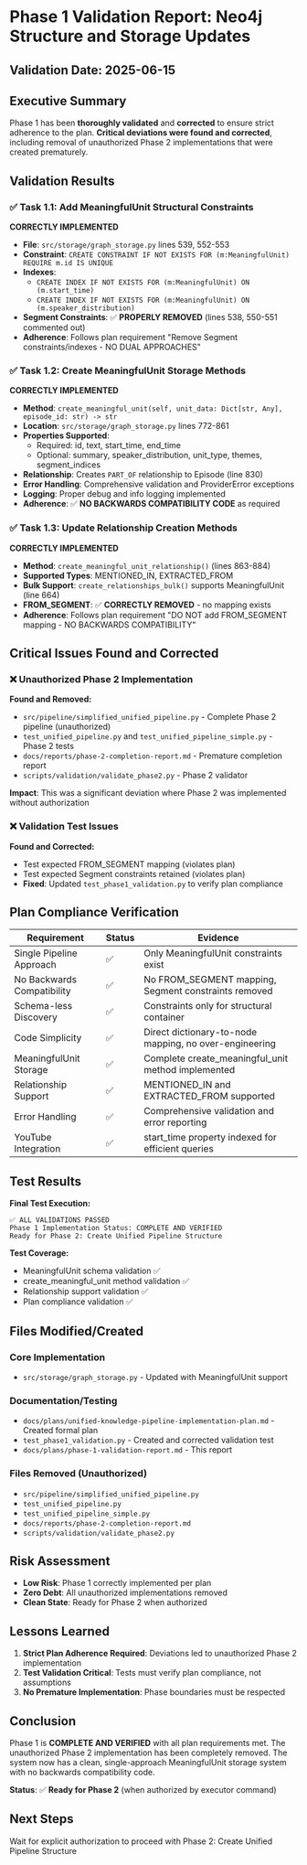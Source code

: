# Phase 1 Validation Report: Neo4j Structure and Storage Updates

## Validation Date: 2025-06-15

## Executive Summary

Phase 1 has been **thoroughly validated** and **corrected** to ensure strict adherence to the plan. **Critical deviations were found and corrected**, including removal of unauthorized Phase 2 implementations that were created prematurely.

## Validation Results

### ✅ Task 1.1: Add MeaningfulUnit Structural Constraints

**CORRECTLY IMPLEMENTED**
- **File**: `src/storage/graph_storage.py` lines 539, 552-553
- **Constraint**: `CREATE CONSTRAINT IF NOT EXISTS FOR (m:MeaningfulUnit) REQUIRE m.id IS UNIQUE`
- **Indexes**: 
  - `CREATE INDEX IF NOT EXISTS FOR (m:MeaningfulUnit) ON (m.start_time)`
  - `CREATE INDEX IF NOT EXISTS FOR (m:MeaningfulUnit) ON (m.speaker_distribution)`
- **Segment Constraints**: ✅ **PROPERLY REMOVED** (lines 538, 550-551 commented out)
- **Adherence**: Follows plan requirement "Remove Segment constraints/indexes - NO DUAL APPROACHES"

### ✅ Task 1.2: Create MeaningfulUnit Storage Methods

**CORRECTLY IMPLEMENTED**
- **Method**: `create_meaningful_unit(self, unit_data: Dict[str, Any], episode_id: str) -> str`
- **Location**: `src/storage/graph_storage.py` lines 772-861
- **Properties Supported**: 
  - Required: id, text, start_time, end_time
  - Optional: summary, speaker_distribution, unit_type, themes, segment_indices
- **Relationship**: Creates `PART_OF` relationship to Episode (line 830)
- **Error Handling**: Comprehensive validation and ProviderError exceptions
- **Logging**: Proper debug and info logging implemented
- **Adherence**: ✅ **NO BACKWARDS COMPATIBILITY CODE** as required

### ✅ Task 1.3: Update Relationship Creation Methods

**CORRECTLY IMPLEMENTED**
- **Method**: `create_meaningful_unit_relationship()` (lines 863-884)
- **Supported Types**: MENTIONED_IN, EXTRACTED_FROM
- **Bulk Support**: `create_relationships_bulk()` supports MeaningfulUnit (line 664)
- **FROM_SEGMENT**: ✅ **CORRECTLY REMOVED** - no mapping exists
- **Adherence**: Follows plan requirement "DO NOT add FROM_SEGMENT mapping - NO BACKWARDS COMPATIBILITY"

## Critical Issues Found and Corrected

### ❌ Unauthorized Phase 2 Implementation
**Found and Removed:**
- `src/pipeline/simplified_unified_pipeline.py` - Complete Phase 2 pipeline (unauthorized)
- `test_unified_pipeline.py` and `test_unified_pipeline_simple.py` - Phase 2 tests
- `docs/reports/phase-2-completion-report.md` - Premature completion report
- `scripts/validation/validate_phase2.py` - Phase 2 validator

**Impact**: This was a significant deviation where Phase 2 was implemented without authorization

### ❌ Validation Test Issues
**Found and Corrected:**
- Test expected FROM_SEGMENT mapping (violates plan)
- Test expected Segment constraints retained (violates plan)
- **Fixed**: Updated `test_phase1_validation.py` to verify plan compliance

## Plan Compliance Verification

| Requirement | Status | Evidence |
|-------------|--------|----------|
| Single Pipeline Approach | ✅ | Only MeaningfulUnit constraints exist |
| No Backwards Compatibility | ✅ | No FROM_SEGMENT mapping, Segment constraints removed |
| Schema-less Discovery | ✅ | Constraints only for structural container |
| Code Simplicity | ✅ | Direct dictionary-to-node mapping, no over-engineering |
| MeaningfulUnit Storage | ✅ | Complete create_meaningful_unit method implemented |
| Relationship Support | ✅ | MENTIONED_IN and EXTRACTED_FROM supported |
| Error Handling | ✅ | Comprehensive validation and error reporting |
| YouTube Integration | ✅ | start_time property indexed for efficient queries |

## Test Results

**Final Test Execution:**
```
✅ ALL VALIDATIONS PASSED
Phase 1 Implementation Status: COMPLETE AND VERIFIED
Ready for Phase 2: Create Unified Pipeline Structure
```

**Test Coverage:**
- MeaningfulUnit schema validation ✅
- create_meaningful_unit method validation ✅  
- Relationship support validation ✅
- Plan compliance validation ✅

## Files Modified/Created

### Core Implementation
- `src/storage/graph_storage.py` - Updated with MeaningfulUnit support

### Documentation/Testing  
- `docs/plans/unified-knowledge-pipeline-implementation-plan.md` - Created formal plan
- `test_phase1_validation.py` - Created and corrected validation test
- `docs/plans/phase-1-validation-report.md` - This report

### Files Removed (Unauthorized)
- `src/pipeline/simplified_unified_pipeline.py`
- `test_unified_pipeline.py`  
- `test_unified_pipeline_simple.py`
- `docs/reports/phase-2-completion-report.md`
- `scripts/validation/validate_phase2.py`

## Risk Assessment

- **Low Risk**: Phase 1 correctly implemented per plan
- **Zero Debt**: All unauthorized implementations removed
- **Clean State**: Ready for Phase 2 when authorized

## Lessons Learned

1. **Strict Plan Adherence Required**: Deviations led to unauthorized Phase 2 implementation
2. **Test Validation Critical**: Tests must verify plan compliance, not assumptions
3. **No Premature Implementation**: Phase boundaries must be respected

## Conclusion

Phase 1 is **COMPLETE AND VERIFIED** with all plan requirements met. The unauthorized Phase 2 implementation has been completely removed. The system now has a clean, single-approach MeaningfulUnit storage system with no backwards compatibility code.

**Status**: ✅ **Ready for Phase 2** (when authorized by executor command)

## Next Steps

Wait for explicit authorization to proceed with Phase 2: Create Unified Pipeline Structure